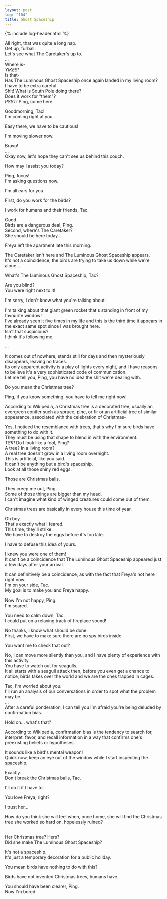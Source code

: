 ```yaml
---
layout: post
log: "104"
title: Ghost Spaceship
---
```

{% include log-header.html %}

All right, that was quite a long nap.<br>
Get up, furball.<br>
Let's see what The Caretaker's up to.<br>
...<br>
Where is-<br>
<em>YIKES!</em><br>
Is that-<br>
Has The Luminous Ghost Spaceship once again landed in my living room?<br>
I have to be extra careful.<br>
Shit! What is South Pole doing there?<br>
Does it work for "them"?<br>
<em>PSST!</em> Ping, come here.<br>

<p class="ping">
	Goodmorning, Tac!<br>
	I'm coming right at you.
</p>

Easy there, we have to be cautious!

<p class="ping">
	I'm moving slower now.	
</p>

Bravo!<br>
...<br>
Okay now, let's hope they can't see us behind this couch.

<p class="ping">
	How may I assist you today?	
</p>

Ping, focus!<br>
I'm asking questions now.

<p class="ping">
	I'm all ears for you.	
</p>

First, do you work for the birds?

<p class="ping">
	I work for humans and their friends, Tac.	
</p>

Good.<br>
Birds are a dangerous deal, Ping.<br>
Second, where's The Caretaker?<br>
She should be here today...

<p class="ping">
	Freya left the apartment late this morning.	
</p>

The Caretaker isn't here and The Luminous Ghost Spaceship appears.<br>
It's not a coincidence, the birds are trying to take us down while we're alone...

<p class="ping">
	What's The Luminous Ghost Spaceship, Tac?	
</p>

Are you blind?<br>
You were right next to it!

<p class="ping">
	I'm sorry, I don't know what you're talking about.	
</p>

I'm talking about that giant green rocket that's standing in front of my favourite window!<br>
I've already seen it five times in my life and this is the third time it appears in the exact same spot since I was brought here.<br>
Isn't that suspicious?<br>
I think it's following me.<br>

<p class="ping">
	...	
</p>

It comes out of nowhere, stands still for days and then mysteriously disappears, leaving no traces.<br>
Its only apparent activity is a play of lights every night, and I have reasons to believe it's a very sophisticated code of communication.<br>
Let me tell you, Ping, you have no idea the shit we're dealing with.

<p class="ping">
	Do you mean the Christmas tree?
</p>

Ping, if you know something, you have to tell me right now!

<p class="ping">
	According to Wikipedia, a Christmas tree is a decorated tree, usually an evergreen conifer such as spruce, pine, or fir or an artificial tree of similar appearance, associated with the celebration of Christmas-
</p>

Yes, I noticed the resemblance with trees, that's why I'm sure birds have something to do with it.<br>
They must be using that shape to blend in with the environment.<br>
<em>TSK!</em> Do I look like a fool, Ping?<br>
A tree? In a living room?<br>
A real tree doesn't grow in a living room overnight.<br>
This is artificial, like you said.<br>
It can't be anything but a bird's spaceship.<br>
Look at all those shiny red eggs.

<p class="ping">
	Those are Christmas balls.	
</p>

They creep me out, Ping.<br>
Some of those things are bigger than my head.<br>
I can't imagine what kind of winged creatures could come out of them.

<p class="ping">
	Christmas trees are basically in every house this time of year.	
</p>

Oh boy.<br>
That's exactly what I feared.<br>
This time, they'll strike.<br>
We have to destroy the eggs before it's too late.

<p class="ping">
	I have to defuse this idea of yours.	
</p>

I knew you were one of them!<br>
It can't be a coincidence that The Luminous Ghost Spaceship appeared just a few days after your arrival.

<p class="ping">
	It can definitively be a coincidence, as with the fact that Freya's not here right now.<br>
	I'm on your side, Tac.<br>
	My goal is to make you and Freya happy.
</p>

Now I'm not happy, Ping.<br>
I'm scared.

<p class="ping">
	You need to calm down, Tac.<br>
	I could put on a relaxing track of fireplace sound!
</p>

No thanks, I know what should be done.<br>
First, we have to make sure there are no spy birds inside.

<p class="ping">
	You want me to check that out?	
</p>

No, I can move more silently than you, and I have plenty of experience with this activity.<br>
You have to watch out for seagulls.<br>
It all starts with a seagull attack then, before you even get a chance to notice, birds takes over the world and we are the ones trapped in cages.

<p class="ping">
	Tac, I'm worried about you.<br>
	I'll run an analysis of our conversations in order to spot what the problem may be.<br>
	...<br>
	After a careful ponderation, I can tell you I'm afraid you're being deluded by confirmation bias.	
</p>

Hold on... what's that?

<p class="ping">
	According to Wikipedia, confirmation bias is the tendency to search for, interpret, favor, and recall information in a way that confirms one's preexisting beliefs or hypotheses.
</p>

It sounds like a bird's mental weapon!<br>
Quick now, keep an eye out of the window while I start inspecting the spaceship.

<p class="ping">
	Exactly.<br>
	Don't break the Christmas balls, Tac.	
</p>

I'll do it if I have to.

<p class="ping">
	You love Freya, right?<br>
</p>

I trust her...

<p class="ping">
	How do you think she will feel when, once home, she will find the Christmas tree she worked so hard on, hopelessly ruined?
</p>

...<br>
Her Christmas tree? Hers?<br>
Did she make The Luminous Ghost Spaceship?

<p class="ping">
	It's not a spaceship.<br>
	It's just a temporary decoration for a public holiday.	
</p>

You mean birds have nothing to do with this?

<p class="ping">
	Birds have not invented Christmas trees, humans have.
</p>

You should have been clearer, Ping.<br>
Now I'm bored.
